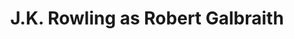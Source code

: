 ---
title: J.K. Rowling as Robert Galbraith
author_slug: j.k._rowling_as_robert_galbraith
wikipedia_url: https://en.wikipedia.org/wiki/J_K_Rowling
layout: author
---